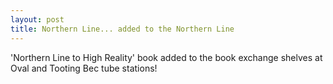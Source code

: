 ```yaml
---
layout: post
title: Northern Line... added to the Northern Line
---
```


'Northern Line to High Reality' book added to the book exchange shelves at Oval and Tooting Bec tube stations!
